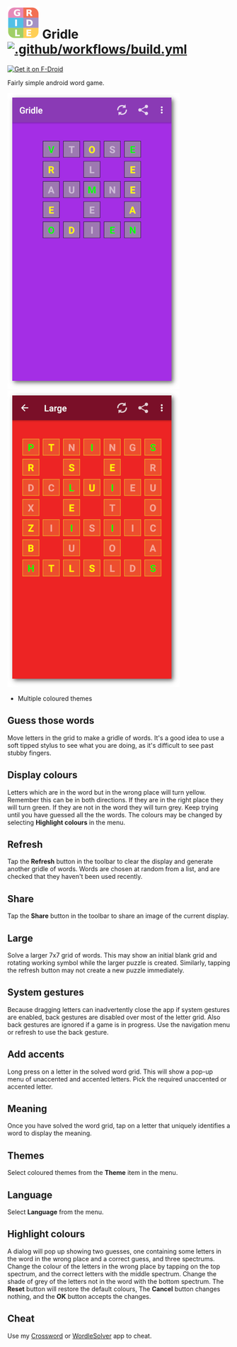 # ![Logo](src/main/res/drawable-hdpi/ic_launcher.png) Gridle [![.github/workflows/build.yml](https://github.com/billthefarmer/gridle/actions/workflows/build.yml/badge.svg)](https://github.com/billthefarmer/gridle/actions/workflows/build.yml)

[<img src="https://fdroid.gitlab.io/artwork/badge/get-it-on.svg" alt="Get it on F-Droid" height="80">](https://f-droid.org/packages/org.billthefarmer.gridle/)

Fairly simple android word game.

![Gridle](https://github.com/billthefarmer/billthefarmer.github.io/raw/master/images/Gridle.png) ![Large](https://github.com/billthefarmer/billthefarmer.github.io/raw/master/images/Gridle-large.png)

 * Multiple coloured themes

## Guess those words
Move letters in the grid to make a gridle of words. It's a good idea
to use a soft tipped stylus to see what you are doing, as it's
difficult to see past stubby fingers.

## Display colours
Letters which are in the word but in the wrong place will turn
yellow. Remember this can be in both directions. If they are in the
right place they will turn green. If they are not in the word they
will turn grey. Keep trying until you have guessed all the the
words. The colours may be changed by selecting **Highlight colours**
in the menu.

## Refresh
Tap the **Refresh** button in the toolbar to clear the display and
generate another gridle of words. Words are chosen at random from a list,
and are checked that they haven't been used recently.

## Share
Tap the **Share** button in the toolbar to share an image of the
current display.

## Large
Solve a larger 7x7 grid of words. This may show an initial blank grid
and rotating working symbol while the larger puzzle is
created. Similarly, tapping the refresh button may not create a new
puzzle immediately.

## System gestures
Because dragging letters can inadvertently close the app if system
gestures are enabled, back gestures are disabled over most of the
letter grid. Also back gestures are ignored if a game is in
progress. Use the navigation menu or refresh to use the back gesture.

## Add accents
Long press on a letter in the solved word grid. This will show a
pop-up menu of unaccented and accented letters. Pick the required
unaccented or accented letter.

## Meaning
Once you have solved the word grid, tap on a letter that uniquely
identifies a word to display the meaning.

## Themes
Select coloured themes from the **Theme** item in the menu.

## Language
Select **Language** from the menu.

## Highlight colours
A dialog will pop up showing two guesses, one containing some letters
in the word in the wrong place and a correct guess, and three
spectrums. Change the colour of the letters in the wrong place by
tapping on the top spectrum, and the correct letters with the middle
spectrum. Change the shade of grey of the letters not in the word
with the bottom spectrum. The **Reset** button will restore the
default colours, The **Cancel** button changes nothing, and the **OK**
button accepts the changes.

## Cheat
Use my [Crossword](https://github.com/billthefarmer/crossword) or
[WordleSolver](https://github.com/billthefarmer/wordlesolver) app to
cheat.

